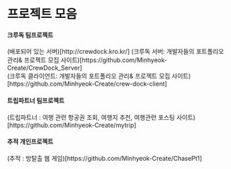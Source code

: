 <h1>프로젝트 모음</h1>

<h4>크루독 팀프로젝트</h4>
(배포되어 있는 서버)[http://crewdock.kro.kr/]
(크루독 서버: 개발자들의 포트폴리오 관리& 프로젝트 모집 사이트)[https://github.com/Minhyeok-Create/CrewDock_Server]<br>
(크루독 클라이언트: 개발자들의 포트폴리오 관리& 프로젝트 모집 사이트)[https://github.com/Minhyeok-Create/crew-dock-client]
<br>

<h4>트립파트너 팀프로젝트</h4>
(트립파트너 : 여행 관련 항공권 조회, 여행지 추천, 여행관련 포스팅 사이트)[https://github.com/Minhyeok-Create/mytrip]
<br>

<h4>추적 개인프로젝트</h4>
(추적 : 방탈출 웹 게임)[https://github.com/Minhyeok-Create/ChasePt1]
<br>
